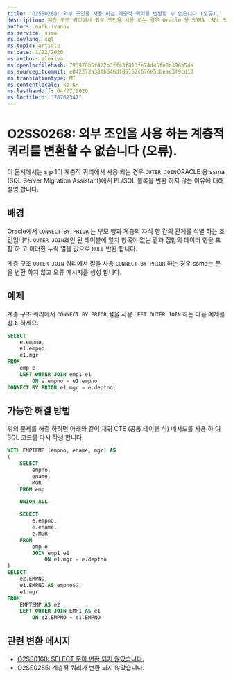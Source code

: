 ```yaml
---
title: 'O2SS0268: 외부 조인을 사용 하는 계층적 쿼리를 변환할 수 없습니다 (오류).'
description: 계층 구조 쿼리에서 외부 조인을 사용 하는 경우 Oracle 용 SSMA (SQL Server Migration Assistant)에서 PL/SQL 블록을 변환 하지 않는 이유에 대해 설명 합니다.
authors: nahk-ivanov
ms.service: ssma
ms.devlang: sql
ms.topic: article
ms.date: 1/22/2020
ms.author: alexiva
ms.openlocfilehash: 793970b5f422b3ff43f813fe74d45fe8a398b54a
ms.sourcegitcommit: e042272a38fb646df05152c676e5cbeae3f9cd13
ms.translationtype: MT
ms.contentlocale: ko-KR
ms.lasthandoff: 04/27/2020
ms.locfileid: "76762347"
---
```

# <a name="o2ss0268-hierarchical-query-with-outer-join-cannot-be-converted-error"></a>O2SS0268: 외부 조인을 사용 하는 계층적 쿼리를 변환할 수 없습니다 (오류).

이 문서에서는 s p 1이 계층적 쿼리에서 사용 되는 경우 `OUTER JOIN`ORACLE 용 ssma (SQL Server Migration Assistant)에서 PL/SQL 블록을 변환 하지 않는 이유에 대해 설명 합니다.

## <a name="background"></a>배경

Oracle에서 `CONNECT BY PRIOR` 는 부모 행과 계층의 자식 행 간의 관계를 식별 하는 조건입니다. `OUTER JOIN`조인 된 테이블에 일치 항목이 없는 결과 집합의 데이터 행을 포함 하 고 이러한 누락 열을 값으로 `NULL` 반환 합니다.

계층 구조 `OUTER JOIN` 쿼리에서 절을 사용 `CONNECT BY PRIOR` 하는 경우 ssma는 문을 변환 하지 않고 오류 메시지를 생성 합니다.

## <a name="example"></a>예제

계층 구조 쿼리에서 `CONNECT BY PRIOR` 절을 사용 `LEFT OUTER JOIN` 하는 다음 예제를 참조 하세요.

```sql
SELECT
    e.empno,
    e1.empno,
    e1.mgr
FROM
    emp e
    LEFT OUTER JOIN emp1 e1
        ON e.empno = e1.empno
CONNECT BY PRIOR e1.mgr = e.deptno;
```

## <a name="possible-remedies"></a>가능한 해결 방법

위의 문제를 해결 하려면 아래와 같이 재귀 CTE (공통 테이블 식) 메서드를 사용 하 여 SQL 코드를 다시 작성 합니다.

```sql
WITH EMPTEMP (empno, ename, mgr) AS
(
    SELECT
        empno,
        ename,
        MGR
    FROM emp

    UNION ALL

    SELECT
        e.empno,
        e.ename,
        e.MGR
    FROM
        emp e
        JOIN emp1 e1
            ON e1.mgr = e.deptno
)
SELECT
    e2.EMPNO,
    e1.EMPNO AS empno$2,
    e1.mgr
FROM
    EMPTEMP AS e2
    LEFT OUTER JOIN EMP1 AS e1
        ON e2.EMPNO = e1.EMPNO
```

## <a name="related-conversion-messages"></a>관련 변환 메시지

* [O2SS0160: SELECT 문이 변환 되지 않았습니다.](o2ss0160.md)
* O2SS0285: 계층적 쿼리가 변환 되지 않았습니다.
